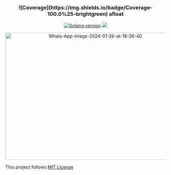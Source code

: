 <h3 align="center">
![Coverage](https://img.shields.io/badge/Coverage-100.0%25-brightgreen)
	<strong>afloat</strong>
</h3>

<p align="center">
	<a href="https://golang.org/dl/go1.21.0.src.tar.gz"><img
		alt="Golang version"
		src="https://img.shields.io/badge/Go-v1.21-blue"></a>
    <a><img src="https://img.shields.io/badge/Coverage-100.0%25-brightgreen"></img></a>
        
</p>

<p align="center">
	<img href="https://ibb.co/BrFJxVc" src="https://i.ibb.co/pR5T8vb/Whats-App-Image-2024-01-26-at-18-26-40.jpg" width="550" height="400" alt="Whats-App-Image-2024-01-26-at-18-26-40" border="0">
</p>


This project follows [MIT License](https://opensource.org/license/mit/)
